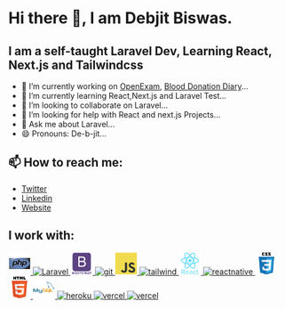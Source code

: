 # Hi there 👋, I am Debjit Biswas.


## I am a self-taught Laravel Dev, Learning React, Next.js and Tailwindcss

- 🔭 I’m currently working on [OpenExam](https://github.com/alpana-Web-Solution/openexam), [Blood Donation Diary](https://github.com/Alpana-Web-Solution/bddv1)...
- 🌱 I’m currently learning React,Next.js and Laravel Test...
- 👯 I’m looking to collaborate on Laravel...
- 🤔 I’m looking for help with React and next.js Projects...
- 💬 Ask me about Laravel...
- 😄 Pronouns: De-b-jit...


## 📫 How to reach me: 
 - [Twitter](https://twitter.com/debjit012)
 - [Linkedin](https://www.linkedin.com/in/debjitwb/)
 - [Website](https://debjit.in)

## I work with:
<p>
 <a href="https://www.php.net" target="_blank"> <img src="https://raw.githubusercontent.com/devicons/devicon/master/icons/php/php-original.svg" alt="php" width="40" height="40" /> </a>
 <a href="https://laravel.com" target="_blank"> <img src="https://cdn.jsdelivr.net/gh/devicons/devicon/icons/laravel/laravel-plain-wordmark.svg" alt="Laravel" width="40" height="40"/> </a>
<a href="https://getbootstrap.com" target="_blank"> <img src="https://raw.githubusercontent.com/devicons/devicon/master/icons/bootstrap/bootstrap-plain-wordmark.svg" alt="bootstrap" width="40" height="40"/> </a>
<a href="https://git-scm.com/" target="_blank"> <img
                src="https://www.vectorlogo.zone/logos/git-scm/git-scm-icon.svg" alt="git" width="40" height="40" />
        </a>
 <a href="https://tailwindcss.com/" target="_blank">
 <img src="https://raw.githubusercontent.com/devicons/devicon/master/icons/javascript/javascript-original.svg" alt="tailwind" width="40" height="40"/>
 </a>
 <a href="https://developer.mozilla.org/en-US/docs/Web/JavaScript" target="_blank">
 <img src="https://cdn.jsdelivr.net/gh/devicons/devicon/icons/tailwindcss/tailwindcss-plain.svg" alt="tailwind" width="40" height="40"/>
  <a href="https://reactjs.org/" target="_blank">
 <img src="https://raw.githubusercontent.com/devicons/devicon/master/icons/react/react-original-wordmark.svg" alt="react" width="40" height="40"/>
 </a>
 <a href="https://reactnative.dev/" target="_blank">
  <img src="https://reactnative.dev/img/header_logo.svg" alt="reactnative" width="40" height="40" />
 </a>
 <a href="https://www.freecodecamp.org/learn/responsive-web-design/basic-css" target="_blank">
            <img src="https://raw.githubusercontent.com/devicons/devicon/master/icons/css3/css3-original-wordmark.svg"
                alt="css3" width="40" height="40" />
 </a>
 <a href="https://www.w3.org/html/" target="_blank"> <img
                src="https://raw.githubusercontent.com/devicons/devicon/master/icons/html5/html5-original-wordmark.svg"
                alt="html5" width="40" height="40" />
 </a>
 <a href="https://www.mysql.com/" target="_blank"> <img
                src="https://raw.githubusercontent.com/devicons/devicon/master/icons/mysql/mysql-original-wordmark.svg"
                alt="mysql" width="40" height="40" />
 </a>
 <a href="https://heroku.com" target="_blank"> <img
                src="https://www.vectorlogo.zone/logos/heroku/heroku-icon.svg" alt="heroku" width="40" height="40" />
        </a>
 <a href="https://vercel.com" target="_blank"> 
  <img src="https://user-images.githubusercontent.com/565922/136663973-1e569c2c-0f55-429f-a75e-1c611c658345.png" alt="vercel" width="40" height="40" />
 </a>
 <a href="https://cpanel.net" target="_blank"> 
  <img src="https://user-images.githubusercontent.com/565922/136664270-9907e5e9-42d6-46f0-b499-a9d94741d8dc.png" alt="vercel" width="40" height="40" />
 </a>
 
 
</p>
<!--
**debjit/debjit** is a ✨ _special_ ✨ repository because its `README.md` (this file) appears on your GitHub profile.
-->
